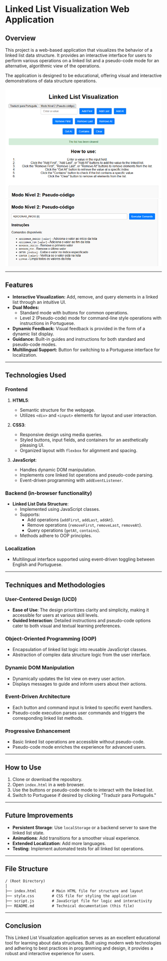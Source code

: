 # Linked List Visualization Web Application

## Overview
This project is a web-based application that visualizes the behavior of a linked list data structure. It provides an interactive interface for users to perform various operations on a linked list and a pseudo-code mode for an alternative, algorithmic view of the operations. 

The application is designed to be educational, offering visual and interactive demonstrations of data structure operations.

![](linked-list-image1.png)
![](linked-list-image2.png)

---

## Features
- **Interactive Visualization:** Add, remove, and query elements in a linked list through an intuitive UI.
- **Dual Modes:** 
  - Standard mode with buttons for common operations.
  - Level 2 (Pseudo-code) mode for command-line style operations with instructions in Portuguese.
- **Dynamic Feedback:** Visual feedback is provided in the form of a dynamic list display.
- **Guidance:** Built-in guides and instructions for both standard and pseudo-code modes.
- **Multilingual Support:** Button for switching to a Portuguese interface for localization.

---

## Technologies Used

### Frontend
1. **HTML5**:
   - Semantic structure for the webpage.
   - Utilizes `<div>` and `<input>` elements for layout and user interaction.

2. **CSS3**:
   - Responsive design using media queries.
   - Styled buttons, input fields, and containers for an aesthetically pleasing UI.
   - Organized layout with `flexbox` for alignment and spacing.

3. **JavaScript**:
   - Handles dynamic DOM manipulation.
   - Implements core linked list operations and pseudo-code parsing.
   - Event-driven programming with `addEventListener`.

### Backend (in-browser functionality)
- **Linked List Data Structure**:
  - Implemented using JavaScript classes.
  - Supports:
    - Add operations (`addFirst`, `addLast`, `addAt`).
    - Remove operations (`removeFirst`, `removeLast`, `removeAt`).
    - Query operations (`getAt`, `contains`).
  - Methods adhere to OOP principles.

### Localization
- Multilingual interface supported using event-driven toggling between English and Portuguese.

---

## Techniques and Methodologies

### User-Centered Design (UCD)
- **Ease of Use**: The design prioritizes clarity and simplicity, making it accessible for users at various skill levels.
- **Guided Interaction**: Detailed instructions and pseudo-code options cater to both visual and textual learning preferences.

### Object-Oriented Programming (OOP)
- Encapsulation of linked list logic into reusable JavaScript classes.
- Abstraction of complex data structure logic from the user interface.

### Dynamic DOM Manipulation
- Dynamically updates the list view on every user action.
- Displays messages to guide and inform users about their actions.

### Event-Driven Architecture
- Each button and command input is linked to specific event handlers.
- Pseudo-code execution parses user commands and triggers the corresponding linked list methods.

### Progressive Enhancement
- Basic linked list operations are accessible without pseudo-code.
- Pseudo-code mode enriches the experience for advanced users.

---

## How to Use

1. Clone or download the repository.
2. Open `index.html` in a web browser.
3. Use the buttons or pseudo-code mode to interact with the linked list.
4. Switch to Portuguese if desired by clicking "Traduzir para Português."

---

## Future Improvements
- **Persistent Storage**: Use `localStorage` or a backend server to save the linked list state.
- **Animations**: Add transitions for a smoother visual experience.
- **Extended Localization**: Add more languages.
- **Testing**: Implement automated tests for all linked list operations.

---

## File Structure
```
/ (Root Directory)
│
├── index.html       # Main HTML file for structure and layout
├── style.css        # CSS file for styling the application
├── script.js        # JavaScript file for logic and interactivity
├── README.md        # Technical documentation (this file)
```

---

## Conclusion
This Linked List Visualization application serves as an excellent educational tool for learning about data structures. Built using modern web technologies and adhering to best practices in programming and design, it provides a robust and interactive experience for users.